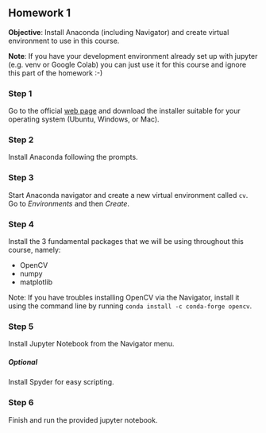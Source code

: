 ## Homework 1
**Objective**: Install Anaconda (including Navigator) and create virtual environment to use in this course.

**Note**: If you have your development environment already set up with jupyter (e.g. venv or Google Colab) you can just use it for this course and ignore this part of the homework :-)

### Step 1
Go to the official [web page](https://www.anaconda.com/products/individual#linux) and download the installer suitable for your operating system (Ubuntu, Windows, or Mac).

### Step 2
Install Anaconda following the prompts.

### Step 3
Start Anaconda navigator and create a new virtual environment called `cv`. Go to *Environments* and then *Create*.

### Step 4
Install the 3 fundamental packages that we will be using throughout this course, namely:
* OpenCV
* numpy
* matplotlib

Note: If you have troubles installing OpenCV via the Navigator, install it using the command line by running `conda install -c conda-forge opencv`.

### Step 5
Install Jupyter Notebook from the Navigator menu.

##### Optional
Install Spyder for easy scripting.

### Step 6
Finish and run the provided jupyter notebook.
